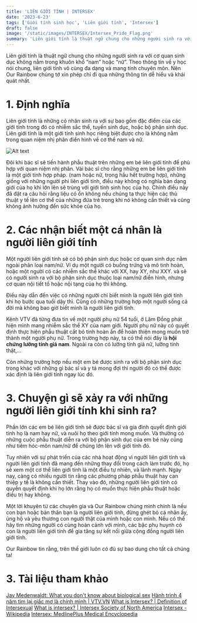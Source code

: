 ```yaml
---
title: 'LIÊN GIỚI TÍNH | INTERSEX'
date: '2023-6-23'
tags: ['Giới tính sinh học', 'Liên giới tính', 'Intersex']
draft: false
image: '/static/images/INTERSEX/Intersex_Pride_Flag.png'
summary: 'Liên giới tính là thuật ngữ chung cho những người sinh ra với cơ quan sinh dục không nằm trong khuôn khổ “nam” hoặc “nữ”.'
---
```


Liên giới tính là thuật ngữ chung cho những người sinh ra với cơ quan sinh dục không nằm trong khuôn khổ “nam” hoặc “nữ”. Theo thông tin về y học nói chung, liên giới tính vô cùng đa dạng và mang tính chuyên môn. Nên Our Rainbow chúng tớ xin phép chỉ đi qua những thông tin dễ hiểu và khái quát nhất.

# **1. Định nghĩa**

Liên giới tính là những có nhân sinh ra với sự bao gồm đặc điểm của các giới tính trong đó có nhiễm sắc thể, tuyến sinh dục, hoặc bộ phận sinh dục. Liên giới tính là một giới tính sinh học riêng biệt được cho là không nằm trong quan niệm nhị phân điển hình về cơ thể nam và nữ.

![Alt text](/static/images/INTERSEX/Intersex_Pride_Flag.png 'Cờ tự hào của Liên giới tính (Intersex)')

Đôi khi bác sĩ sẽ tiến hành phẫu thuật trên những em bé liên giới tính để phù hợp với quan niệm nhị phân. Vài bác sĩ cho rằng những em bé liên giới tính là một giới tính hợp pháp. (nam hoặc nữ, trong hầu hết trường hợp), những giống với những người phi liên giới tính, điều này không có nghĩa bản dạng giới của họ khi lớn lên sẽ trùng với giới tính sinh học của họ. Chính điều này đã đặt ra câu hỏi rằng liệu có ổn không nếu chúng ta thực hiện các thủ thuật y tế lên cơ thể của những đứa trẻ trong khi nó không cần thiết và cũng không ảnh hưởng đến sức khỏe của họ.

# **2. Các nhận biết một cá nhân là người liên giới tính**

Một người liên giới tính sẽ có bộ phận sinh dục hoặc cơ quan sinh dục nằm ngoài phân loại nam/nữ. Ví dụ một người có buồng trứng và mô tinh hoàn, hoặc một người có các nhiễm sắc thể khác với XX, hay XY, như XXY. và sẽ có người sinh ra với bộ phận sinh dục thuộc loại nam/nữ điển hình, nhưng cơ quan nội tiết tố hoặc nội tạng của họ thì không.

Điều này dẫn đến việc có những người chỉ biết mình là người liên giới tính khi họ bước qua tuổi dậy thì. Cũng có những trường hợp một người sống cả đời mà không bao giờ biết mình là người liên giới tính.

Kênh VTV đã từng đưa tin về một người phụ nữ 54 tuổi, ở Lâm Đồng phát hiện mình mang nhiễm sắc thể XY của nam giới. Người phụ nữ này có quyết định thực hiện phẫu thuật cắt bỏ tinh hoàn ẩn để hoàn thiện mong muốn trở thành một người phụ nữ. Trong trường hợp này, ta có thể nói đây là **hội chứng lưỡng tính giả nam**. Ngoài ra còn có lưỡng tính giả nữ, lưỡng tính thật,...

Còn những trường hợp nếu một em bé được sinh ra với bộ phận sinh dục trong khác với những gì bác sĩ và y tá mong đợi thì người đó có thể được xác định là liên giới tính ngay lúc đó.

# **3. Chuyện gì sẽ xảy ra với những người liên giới tính khi sinh ra?**

Phần lớn các em bé liên giới tính sẽ được bác sĩ và gia đình quyết định giới tính họ là nam hay nữ, và nuôi họ theo giới tính mong muốn. Và thường có những cuộc phẫu thuật diễn ra với bộ phận sinh dục của em bé này cũng như tiêm hóc-môn nam/nữ để chúng lớn lên với giới tính đó.

Tuy nhiên với sự phát triển của các nhà hoạt động vì người liên giới tính và người liên giới tính đã mang đến những thay đổi trong cách làm trước đó, họ sẽ xem một cơ thể liên giới tính là một điều tự nhiên, và lành mạnh. Ngày nay, càng có nhiều người tin rằng các phương pháp phẫu thuật hay can thiệp y tế là không cần thiết. Thay vào đó, những người liên giới tính có quyền quyết định khi họ lớn rằng họ có muốn thực hiện phẫu thuật hoặc điều trị hay không.

Một lời khuyên từ các chuyên gia và Our Rainbow chúng mình chính là nếu con bạn hoặc bản thân bạn là người liên giới tính, đừng ghét bỏ cá nhân ấy, ủng hộ và yêu thương con người thật của mình hoặc con mình. Nếu có thể hãy tìm những người có cùng hoàn cảnh với mình, các bậc phụ huynh có con là người liên giới tính để gia tăng sự kết nối giữa cộng đồng người liên giới tính.

Our Rainbow tin rằng, trên thế giới luôn có đủ sự bao dung cho tất cả chúng ta!

# **3. Tài liệu tham khảo**

[Jay Medenwaldt: What you don't know about biological sex](http://www.jaymedenwaldt.com/2020/01/what-you-dont-know-about-biological-sex.html)
[Hành trình 4 năm tìm lại giấc mơ là chính mình | VTV.VN](https://vtv.vn/suc-khoe/hanh-trinh-4-nam-tim-lai-giac-mo-la-chinh-minh-20220706123517372.htm)
[What is Intersex? | Definition of Intersexual](https://www.plannedparenthood.org/learn/gender-identity/sex-gender-identity/whats-intersex)
[What is intersex? | Intersex Society of North America](https://isna.org/faq/what_is_intersex/)
[Intersex - Wikipedia](https://en.wikipedia.org/wiki/Intersex)
[Intersex: MedlinePlus Medical Encyclopedia](https://medlineplus.gov/ency/article/001669.htm#:~:text=Intersex%20is%20a%20group%20of,for%20this%20condition%20is%20hermaphroditism.)

